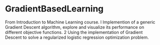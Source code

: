 # GradientBasedLearning
From Introduction to Machine Learning course.
l Implemention of  a generic Gradient Descent algorithm,  explore and visualize its performance on different objective functions.
2  Using the implementation of Gradient Descent to solve a regularized
logistic regression optimization problem.
